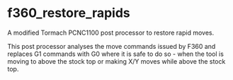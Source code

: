 # f360_restore_rapids

A modified Tormach PCNC1100 post processor to restore rapid moves.

This post processor analyses the move commands issued by F360 and replaces G1
commands with G0 where it is safe to do so - when the tool is moving to above
the stock top or making X/Y moves while above the stock top.
